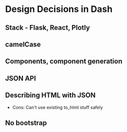 # Design Decisions in Dash

## Stack - Flask, React, Plotly

## camelCase

## Components, component generation

## JSON API

## Describing HTML with JSON
- Cons: Can't use existing to_html stuff safely

## No bootstrap
